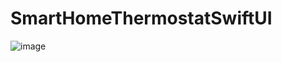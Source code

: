 # SmartHomeThermostatSwiftUI


![image](https://user-images.githubusercontent.com/43421834/165774061-1476b92b-f133-4eb9-9176-920d6669c4d5.png)
